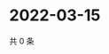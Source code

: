 # 2022-03-15

共 0 条

<!-- BEGIN WEIBO -->
<!-- 最后更新时间 Tue Mar 15 2022 00:18:03 GMT+0800 (China Standard Time) -->

<!-- END WEIBO -->

